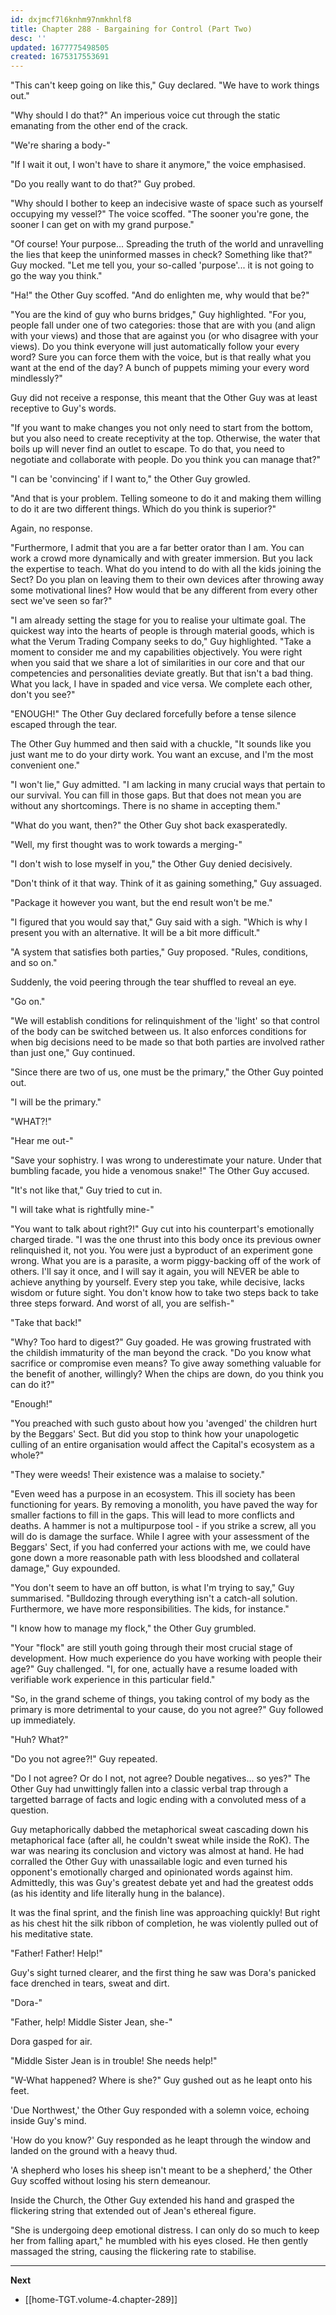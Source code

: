 ```yaml
---
id: dxjmcf7l6knhm97nmkhnlf8
title: Chapter 288 - Bargaining for Control (Part Two)
desc: ''
updated: 1677775498505
created: 1675317553691
---
```


"This can't keep going on like this," Guy declared. "We have to work things out."

"Why should I do that?" An imperious voice cut through the static emanating from the other end of the crack.

"We're sharing a body-"

"If I wait it out, I won't have to share it anymore," the voice emphasised.

"Do you really want to do that?" Guy probed.

"Why should I bother to keep an indecisive waste of space such as yourself occupying my vessel?" The voice scoffed. "The sooner you're gone, the sooner I can get on with my grand purpose."

"Of course! Your purpose... Spreading the truth of the world and unravelling the lies that keep the uninformed masses in check? Something like that?" Guy mocked. "Let me tell you, your so-called 'purpose'... it is not going to go the way you think."

"Ha!" the Other Guy scoffed. "And do enlighten me, why would that be?"

"You are the kind of guy who burns bridges," Guy highlighted. "For you, people fall under one of two categories: those that are with you (and align with your views) and those that are against you (or who disagree with your views). Do you think everyone will just automatically follow your every word? Sure you can force them with the voice, but is that really what you want at the end of the day? A bunch of puppets miming your every word mindlessly?"

Guy did not receive a response, this meant that the Other Guy was at least receptive to Guy's words.

"If you want to make changes you not only need to start from the bottom, but you also need to create receptivity at the top. Otherwise, the water that boils up will never find an outlet to escape. To do that, you need to negotiate and collaborate with people. Do you think you can manage that?"

"I can be 'convincing' if I want to," the Other Guy growled.

"And that is your problem. Telling someone to do it and making them willing to do it are two different things. Which do you think is superior?"

Again, no response.

"Furthermore, I admit that you are a far better orator than I am. You can work a crowd more dynamically and with greater immersion. But you lack the expertise to teach. What do you intend to do with all the kids joining the Sect? Do you plan on leaving them to their own devices after throwing away some motivational lines? How would that be any different from every other sect we've seen so far?"

"I am already setting the stage for you to realise your ultimate goal. The quickest way into the hearts of people is through material goods, which is what the Verum Trading Company seeks to do," Guy highlighted. "Take a moment to consider me and my capabilities objectively. You were right when you said that we share a lot of similarities in our core and that our competencies and personalities deviate greatly. But that isn't a bad thing. What you lack, I have in spaded and vice versa. We complete each other, don't you see?"

"ENOUGH!" The Other Guy declared forcefully before a tense silence escaped through the tear.

The Other Guy hummed and then said with a chuckle, "It sounds like you just want me to do your dirty work. You want an excuse, and I'm the most convenient one."

"I won't lie," Guy admitted. "I am lacking in many crucial ways that pertain to our survival. You can fill in those gaps. But that does not mean you are without any shortcomings. There is no shame in accepting them."

"What do you want, then?" the Other Guy shot back exasperatedly.

"Well, my first thought was to work towards a merging-"

"I don't wish to lose myself in you," the Other Guy denied decisively.

"Don't think of it that way. Think of it as gaining something," Guy assuaged.

"Package it however you want, but the end result won't be me."

"I figured that you would say that," Guy said with a sigh. "Which is why I present you with an alternative. It will be a bit more difficult."

"A system that satisfies both parties," Guy proposed. "Rules, conditions, and so on."

Suddenly, the void peering through the tear shuffled to reveal an eye.

"Go on."

"We will establish conditions for relinquishment of the 'light' so that control of the body can be switched between us. It also enforces conditions for when big decisions need to be made so that both parties are involved rather than just one," Guy continued.

"Since there are two of us, one must be the primary," the Other Guy pointed out.

"I will be the primary."

"WHAT?!"

"Hear me out-"

"Save your sophistry. I was wrong to underestimate your nature. Under that bumbling facade, you hide a venomous snake!" The Other Guy accused.

"It's not like that," Guy tried to cut in.

"I will take what is rightfully mine-"

"You want to talk about right?!" Guy cut into his counterpart's emotionally charged tirade. "I was the one thrust into this body once its previous owner relinquished it, not you. You were just a byproduct of an experiment gone wrong. What you are is a parasite, a worm piggy-backing off of the work of others. I'll say it once, and I will say it again, you will NEVER be able to achieve anything by yourself. Every step you take, while decisive, lacks wisdom or future sight. You don't know how to take two steps back to take three steps forward. And worst of all, you are selfish-"

"Take that back!"

"Why? Too hard to digest?" Guy goaded. He was growing frustrated with the childish immaturity of the man beyond the crack. "Do you know what sacrifice or compromise even means? To give away something valuable for the benefit of another, willingly? When the chips are down, do you think you can do it?"

"Enough!"

"You preached with such gusto about how you 'avenged' the children hurt by the Beggars' Sect. But did you stop to think how your unapologetic culling of an entire organisation would affect the Capital's ecosystem as a whole?"

"They were weeds! Their existence was a malaise to society."

"Even weed has a purpose in an ecosystem. This ill society has been functioning for years. By removing a monolith, you have paved the way for smaller factions to fill in the gaps. This will lead to more conflicts and deaths. A hammer is not a multipurpose tool - if you strike a screw, all you will do is damage the surface. While I agree with your assessment of the Beggars' Sect, if you had conferred your actions with me, we could have gone down a more reasonable path with less bloodshed and collateral damage," Guy expounded.

"You don't seem to have an off button, is what I'm trying to say," Guy summarised. "Bulldozing through everything isn't a catch-all solution. Furthermore, we have more responsibilities. The kids, for instance."

"I know how to manage my flock," the Other Guy grumbled.

"Your "flock" are still youth going through their most crucial stage of development. How much experience do you have working with people their age?" Guy challenged. "I, for one, actually have a resume loaded with verifiable work experience in this particular field."

"So, in the grand scheme of things, you taking control of my body as the primary is more detrimental to your cause, do you not agree?" Guy followed up immediately.

"Huh? What?"

"Do you not agree?!" Guy repeated.

"Do I not agree? Or do I not, not agree? Double negatives... so yes?" The Other Guy had unwittingly fallen into a classic verbal trap through a targetted barrage of facts and logic ending with a convoluted mess of a question.

Guy metaphorically dabbed the metaphorical sweat cascading down his metaphorical face (after all, he couldn't sweat while inside the RoK). The war was nearing its conclusion and victory was almost at hand. He had corralled the Other Guy with unassailable logic and even turned his opponent's emotionally charged and opinionated words against him. Admittedly, this was Guy's greatest debate yet and had the greatest odds (as his identity and life literally hung in the balance).

It was the final sprint, and the finish line was approaching quickly! But right as his chest hit the silk ribbon of completion, he was violently pulled out of his meditative state.

"Father! Father! Help!"

Guy's sight turned clearer, and the first thing he saw was Dora's panicked face drenched in tears, sweat and dirt.

"Dora-"

"Father, help! Middle Sister Jean, she-"

Dora gasped for air.

"Middle Sister Jean is in trouble! She needs help!"

"W-What happened? Where is she?" Guy gushed out as he leapt onto his feet.

'Due Northwest,' the Other Guy responded with a solemn voice, echoing inside Guy's mind.

'How do you know?' Guy responded as he leapt through the window and landed on the ground with a heavy thud.

'A shepherd who loses his sheep isn't meant to be a shepherd,' the Other Guy scoffed without losing his stern demeanour.

Inside the Church, the Other Guy extended his hand and grasped the flickering string that extended out of Jean's ethereal figure.

"She is undergoing deep emotional distress. I can only do so much to keep her from falling apart," he mumbled with his eyes closed. He then gently massaged the string, causing the flickering rate to stabilise.

____

**Next**
* [[home-TGT.volume-4.chapter-289]]